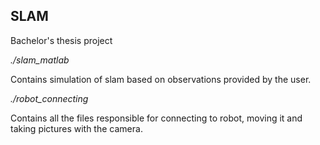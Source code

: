 ## SLAM
Bachelor's thesis project 


*./slam_matlab* 

Contains simulation of slam based on observations provided by the user.

*./robot_connecting* 

Contains all the files responsible for connecting to robot, moving it and taking pictures with the camera.

